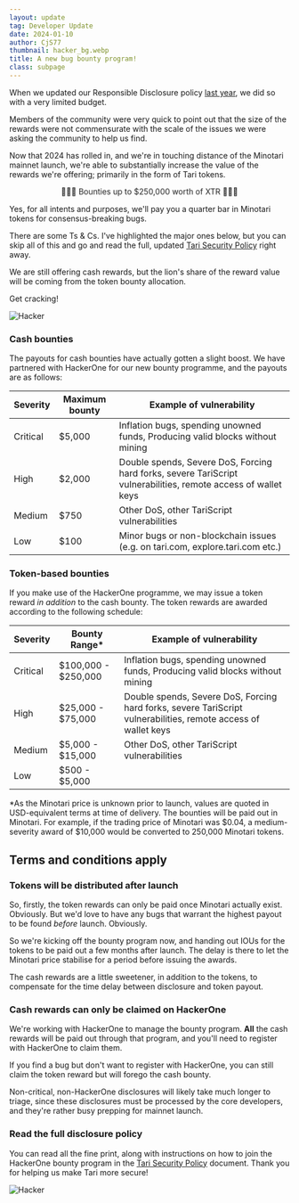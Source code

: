 ```yaml
---
layout: update
tag: Developer Update
date: 2024-01-10
author: CjS77   
thumbnail: hacker_bg.webp
title: A new bug bounty program!
class: subpage
---
```


When we updated our Responsible Disclosure policy
[last year](https://github.com/tari-project/tari/blob/72daaf5ef614ceb805f690db12c7fefc642d5453/SECURITY.md), we did so
with a very limited budget.

Members of the community were very quick to point out that the size of the rewards were not commensurate with the scale
of the issues we were asking the community to help us find.

Now that 2024 has rolled in, and we're in touching distance of the Minotari mainnet launch, we're able to
substantially increase the value of the rewards we're offering; primarily in the form of Tari tokens.

<style>
.blink {
  animation: blinker 2s linear infinite;
  text-align: center;
}

@keyframes blinker {
  0%, 100% { opacity: 1; transform: scale(1); }
  50% { opacity: 0.25; transform: scale(1.1); }
}
</style>

<p class="blink">
🎉🎉🎉 Bounties up to $250,000 worth of XTR 🎉🎉🎉
</p>

Yes, for all intents and purposes, we'll pay you a quarter bar in Minotari tokens for consensus-breaking bugs.

There are some Ts & Cs. I've highlighted the major ones below, but you can skip all of
this and go and read the full, updated [Tari Security Policy] right away.

We are still offering cash rewards, but the lion's share of the reward value will be coming from
the token bounty allocation.

Get cracking!

![Hacker](/assets/img/posts/hacker2.webp)

### Cash bounties

The payouts for cash bounties have actually gotten a slight boost. We have partnered with HackerOne for our new bounty
programme, and the payouts are as follows:

| Severity | Maximum bounty | Example of vulnerability                                                                                       |
|----------|----------------|----------------------------------------------------------------------------------------------------------------|
| Critical | $5,000         | Inflation bugs, spending unowned funds, Producing valid blocks without mining                                  |
| High     | $2,000         | Double spends, Severe DoS, Forcing hard forks, severe TariScript vulnerabilities, remote access of wallet keys |
| Medium   | $750           | Other DoS, other TariScript vulnerabilities                                                                    |
| Low      | $100           | Minor bugs or non-blockchain issues (e.g. on tari.com, explore.tari.com etc.)                                  |

### Token-based bounties

If you make use of the HackerOne programme, we may issue a token reward _in addition_ to the cash bounty. The
token rewards are awarded according to the following schedule:

| Severity | Bounty Range\*      | Example of vulnerability                                                                                       |
|----------|---------------------|----------------------------------------------------------------------------------------------------------------|
| Critical | $100,000 - $250,000 | Inflation bugs, spending unowned funds, Producing valid blocks without mining                                  |
| High     | $25,000 - $75,000   | Double spends, Severe DoS, Forcing hard forks, severe TariScript vulnerabilities, remote access of wallet keys |
| Medium   | $5,000 - $15,000    | Other DoS, other TariScript vulnerabilities                                                                    |
| Low      | $500 - $5,000       |                                                                                                                |

*As the Minotari price is unknown prior to launch, values are quoted in USD-equivalent terms at time of delivery. The
bounties will be paid out in Minotari. For example, if the trading price of Minotari was $0.04, a
medium-severity award of $10,000 would be converted to 250,000 Minotari tokens.

## Terms and conditions apply

### Tokens will be distributed after launch

So, firstly, the token rewards can only be paid once Minotari actually exist. Obviously. But we'd love to have any
bugs that warrant the highest payout to be found _before_ launch. Obviously.

So we're kicking off the bounty program now,
and handing out IOUs for the tokens to be paid out a few months after launch. The delay is there to let the Minotari
price stabilise for a period before issuing the awards.

The cash rewards are a little sweetener, in addition to the tokens, to
compensate for the time delay between disclosure and token payout.

### Cash rewards can only be claimed on HackerOne

We're working with HackerOne to manage the bounty program. **All** the cash rewards will be paid out through that
program, and you'll need to register with HackerOne to claim them.

If you find a bug but don't want to register with HackerOne, you can still claim the token reward but will forego the
cash bounty.

Non-critical, non-HackerOne disclosures will likely take much longer to triage, since these disclosures must be
processed by the core developers, and they're rather busy prepping for mainnet launch.

### Read the full disclosure policy

You can read all the fine print, along with instructions on how to join the HackerOne bounty program in the
[Tari Security Policy] document. Thank you for helping us make Tari more secure!

![Hacker](/assets/img/posts/hacker.webp)


[Tari Security Policy]: https://github.com/tari-project/tari/security/policy "Tari Responsible Disclosure Policy"

